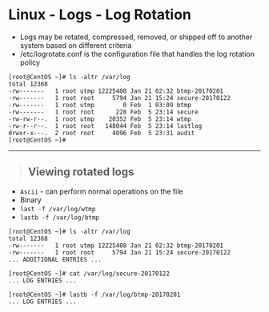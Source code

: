 # Linux - Logs - Log Rotation

- Logs may be rotated, compressed, removed, or shipped off to another system based on different criteria
- /etc/logrotate.conf is the configuration file that handles the log rotation policy

```
[root@CentOS ~]# ls -altr /var/log
total 12368
-rw-------   1 root utmp 12225408 Jan 21 02:32 btmp-20170201
-rw-------   1 root root     5794 Jan 21 15:24 secure-20170122
-rw-------   1 root utmp        0 Feb  1 03:09 btmp
-rw-------   1 root root      228 Feb  5 23:14 secure
-rw-rw-r--.  1 root utmp    20352 Feb  5 23:14 wtmp
-rw-r--r--.  1 root root   148044 Feb  5 23:14 lastlog
drwxr-x---.  2 root root     4096 Feb  5 23:31 audit
[root@CentOS ~]# 
```

---

> ## **Viewing rotated logs**
- `Ascii` - can perform normal operations on the file 
- Binary 
-   `last -f /var/log/wtmp`
-   `lastb -f /var/log/btmp`

```
[root@CentOS ~]# ls -altr /var/log
total 12368
-rw-------   1 root utmp 12225408 Jan 21 02:32 btmp-20170201
-rw-------   1 root root     5794 Jan 21 15:24 secure-20170122
... ADDITIONAL ENTRIES ... 

[root@CentOS ~]# cat /var/log/secure-20170122
... LOG ENTRIES ... 

[root@CentOS ~]# lastb -f /var/log/btmp-20170201
... LOG ENTRIES ... 
```